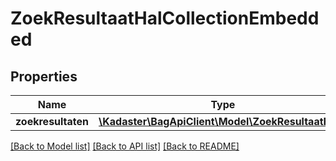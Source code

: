 # ZoekResultaatHalCollectionEmbedded

## Properties
Name | Type | Description | Notes
------------ | ------------- | ------------- | -------------
**zoekresultaten** | [**\Kadaster\BagApiClient\Model\ZoekResultaatHal[]**](ZoekResultaatHal.md) |  | [optional] 

[[Back to Model list]](../../README.md#documentation-for-models) [[Back to API list]](../../README.md#documentation-for-api-endpoints) [[Back to README]](../../README.md)

